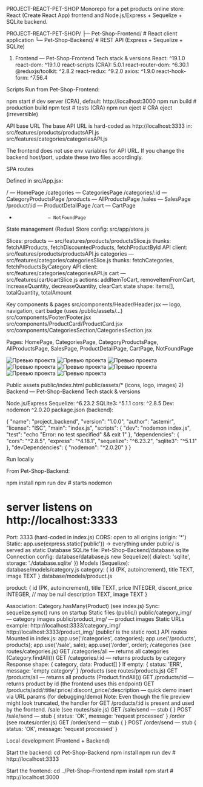 PROJECT-REACT-PET-SHOP
Monorepo for a pet products online store: React (Create React App) frontend and Node.js/Express + Sequelize + SQLite backend.

PROJECT-REACT-PET-SHOP/
├─ Pet-Shop-Frontend/   # React client application
└─ Pet-Shop-Backend/    # REST API (Express + Sequelize + SQLite)

1) Frontend — Pet-Shop-Frontend
Tech stack & versions
React: ^19.1.0
react-dom: ^19.1.0
react-scripts (CRA): 5.0.1
react-router-dom: ^6.30.1
@reduxjs/toolkit: ^2.8.2
react-redux: ^9.2.0
axios: ^1.9.0
react-hook-form: ^7.56.4



Scripts
Run from Pet-Shop-Frontend:

npm start       # dev server (CRA), default: http://localhost:3000
npm run build   # production build
npm test        # tests (CRA)
npm run eject   # CRA eject (irreversible)

API base URL
The base API URL is hard-coded as http://localhost:3333 in:
src/features/products/productsAPI.js
src/features/categories/categoriesAPI.js

The frontend does not use env variables for API URL. If you change the backend host/port, update these two files accordingly.

SPA routes

Defined in src/App.jsx:

/                 — HomePage
/categories       — CategoriesPage
/categories/:id   — CategoryProductsPage
/products         — AllProductsPage
/sales            — SalesPage
/product/:id      — ProductDetailPage
/cart             — CartPage
*                 — NotFoundPage

State management (Redux)
Store config: src/app/store.js

Slices:
products — src/features/products/productsSlice.js
thunks: fetchAllProducts, fetchDiscountedProducts, fetchProductById
API client: src/features/products/productsAPI.js
categories — src/features/categories/categoriesSlice.js
thunks: fetchCategories, fetchProductsByCategory
API client: src/features/categories/categoriesAPI.js
cart — src/features/cart/cartSlice.js
actions: addItemToCart, removeItemFromCart, increaseQuantity, decreaseQuantity, clearCart
state shape: items[], totalQuantity, totalAmount

Key components & pages
src/components/Header/Header.jsx — logo, navigation, cart badge (uses /public/assets/...)
src/components/Footer/Footer.jsx
src/components/ProductCard/ProductCard.jsx
src/components/CategoriesSection/CategoriesSection.jsx

Pages: HomePage, CategoriesPage, CategoryProductsPage, AllProductsPage, SalesPage, ProductDetailPage, CartPage, NotFoundPage

![Превью проекта](https://github.com/MaxN64/PROJECT-REACT-Pet-SHOP/blob/master/Pet-Shop-Frontend/public/docs/190815.png)
![Превью проекта](https://github.com/MaxN64/PROJECT-REACT-Pet-SHOP/blob/master/Pet-Shop-Frontend/public/docs/190834.png)
![Превью проекта](https://github.com/MaxN64/PROJECT-REACT-Pet-SHOP/blob/master/Pet-Shop-Frontend/public/docs/190931.png)
![Превью проекта](https://github.com/MaxN64/PROJECT-REACT-Pet-SHOP/blob/master/Pet-Shop-Frontend/public/docs/190953.png)
![Превью проекта](https://github.com/MaxN64/PROJECT-REACT-Pet-SHOP/blob/master/Pet-Shop-Frontend/public/docs/191020.png)
![Превью проекта](https://github.com/MaxN64/PROJECT-REACT-Pet-SHOP/blob/master/Pet-Shop-Frontend/public/docs/191035.png)
![Превью проекта](https://github.com/MaxN64/PROJECT-REACT-Pet-SHOP/blob/master/Pet-Shop-Frontend/public/docs/191052.png)
![Превью проекта](https://github.com/MaxN64/PROJECT-REACT-Pet-SHOP/blob/master/Pet-Shop-Frontend/public/docs/191139.png)



Public assets
public/index.html
public/assets/* (icons, logo, images)
2) Backend — Pet-Shop-Backend
Tech stack & versions

Node.js/Express
Sequelize: ^6.23.2
SQLite3: ^5.1.1
cors: ^2.8.5
Dev: nodemon ^2.0.20
package.json (backend):

{
  "name": "project_backend",
  "version": "1.0.0",
  "author": "astemir",
  "license": "ISC",
  "main": "index.js",
  "scripts": {
    "dev": "nodemon index.js",
    "test": "echo \"Error: no test specified\" && exit 1"
  },
  "dependencies": {
    "cors": "^2.8.5",
    "express": "^4.18.1",
    "sequelize": "^6.23.2",
    "sqlite3": "^5.1.1"
  },
  "devDependencies": {
    "nodemon": "^2.0.20"
  }
}

Run locally

From Pet-Shop-Backend:

npm install
npm run dev        # starts nodemon
# server listens on http://localhost:3333


Port: 3333 (hard-coded in index.js)
CORS: open to all origins (origin: '*')
Static: app.use(express.static('public')) → everything under public/ is served as static
Database
SQLite file: Pet-Shop-Backend/database.sqlite
Connection config: database/database.js
new Sequelize({ dialect: 'sqlite', storage: './database.sqlite' })
Models (Sequelize):
database/models/category.js
category: { id (PK, autoincrement), title TEXT, image TEXT }
database/models/product.js

product: {
  id (PK, autoincrement),
  title TEXT,
  price INTEGER,
  discont_price INTEGER,   // may be null
  description TEXT,
  image TEXT
}


Association: Category.hasMany(Product) (see index.js)
Sync: sequelize.sync() runs on startup
Static files (public/)
public/category_img/ — category images
public/product_img/ — product images
Static URLs example:
http://localhost:3333/category_img/<file>
http://localhost:3333/product_img/<file>
(public/ is the static root.)
API routes
Mounted in index.js:
app.use('/categories', categories);
app.use('/products', products);
app.use('/sale', sale);
app.use('/order', order);
/categories (see routes/categories.js)
GET /categories/all — returns all categories (Category.findAll())
GET /categories/:id — returns products by category
Response shape: { category, data: Product[] }
If empty: { status: 'ERR', message: 'empty category' }
/products (see routes/products.js)
GET /products/all — returns all products (Product.findAll())
GET /products/:id — returns product by id (the frontend uses this endpoint)
GET /products/add/:title/:price/:discont_price/:description — quick demo insert via URL params (for debugging/demo)
Note: Even though the file preview might look truncated, the handler for GET /products/:id is present and used by the frontend.
/sale (see routes/sale.js)
GET /sale/send — stub { }
POST /sale/send — stub { status: 'OK', message: 'request processed' }
/order (see routes/order.js)
GET /order/send — stub { }
POST /order/send — stub { status: 'OK', message: 'request processed' }

Local development (Frontend + Backend)

Start the backend:
cd Pet-Shop-Backend
npm install
npm run dev            # http://localhost:3333


Start the frontend:
cd ../Pet-Shop-Frontend
npm install
npm start              # http://localhost:3000
